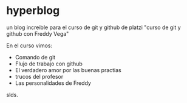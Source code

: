 # hyperblog
un blog increible para el curso de git y github de platzi
"curso de git y github con Freddy Vega"

En el curso vimos:
* Comando de git
* Flujo de trabajo con github
* El verdadero amor por las buenas practias
* trucos del profesor
* Las personalidades de Freddy


slds.